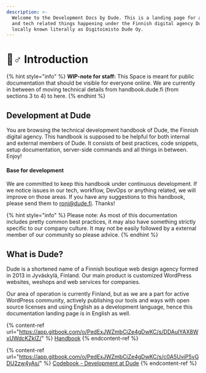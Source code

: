 ```yaml
---
description: >-
  Welcome to the Development Docs by Dude. This is a landing page for all code-
  and tech related things happening under the Finnish digital agency Dude,
  locally known literally as Digitoimisto Dude Oy.
---
```


# 🧙♂ Introduction

{% hint style="info" %}
**WIP-note for staff:** This Space is meant for public documentation that should be visible for everyone online. We are currently in between of moving technical details from handbook.dude.fi (from sections 3 to 4) to here.
{% endhint %}

## Development at Dude

You are browsing the technical development handbook of Dude, the Finnish digital agency. This handbook is supposed to be helpful for both internal and external members of Dude. It consists of best practices, code snippets, setup documentation, server-side commands and all things in between. Enjoy!

#### Base for development

We are committed to keep this handbook under continuous development. If we notice issues in our tech, workflow, DevOps or anything related, we will improve on those areas. If you have any suggestions to this handbook, please send them to roni@dude.fi. Thanks!

{% hint style="info" %}
Please note: As most of this documentation includes pretty common best practices, it may also have something strictly specific to our company culture. It may not be easily followed by a external member of our community so please advice.
{% endhint %}

## What is Dude?

Dude is a shortened name of a Finnish boutique web design agency formed in 2013 in Jyväskylä, Finland. Our main product is customized WordPress websites, weshops and web services for companies.

Our area of operation is currently Finland, but as we are a part for active WordPress community, actively publishing our tools and ways with open source licenses and using English as a development language, hence this documentation landing page is in English as well.

{% content-ref url="https://app.gitbook.com/o/PedExJWZmbCiZe4gDwKC/s/DDAulYAX8WxUWdcKZkIZ/" %}
[Handbook](https://app.gitbook.com/o/PedExJWZmbCiZe4gDwKC/s/DDAulYAX8WxUWdcKZkIZ/)
{% endcontent-ref %}

{% content-ref url="https://app.gitbook.com/o/PedExJWZmbCiZe4gDwKC/s/c0A5UviP5vGDU2zw4yAs/" %}
[Codebook - Development at Dude](https://app.gitbook.com/o/PedExJWZmbCiZe4gDwKC/s/c0A5UviP5vGDU2zw4yAs/)
{% endcontent-ref %}

